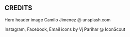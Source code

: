 ## CREDITS

Hero header image
Camilo Jimenez @ unsplash.com

Instagram, Facebook, Email icons by Vj Parihar @ IconScout
